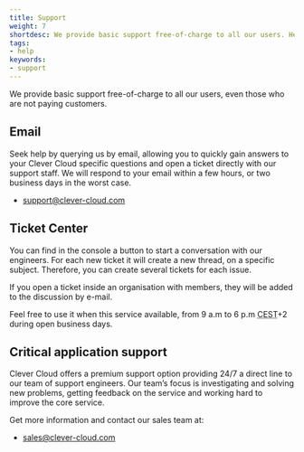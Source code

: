 ```yaml
---
title: Support
weight: 7
shortdesc: We provide basic support free-of-charge to all our users. Here's how to reach us
tags:
- help
keywords:
- support
---
```


We provide basic support free-of-charge to all our users, even those who are not paying customers.

## Email

Seek help by querying us by email, allowing you to quickly gain answers to your Clever Cloud specific questions and open a ticket directly with our support staff. We will respond to your email within a few hours, or two business days in the worst case.

* <support@clever-cloud.com>

## Ticket Center

You can find in the console a button to start a conversation with our engineers. For each new ticket it will create a new thread, on a specific subject. Therefore, you can create several tickets for each issue.  

If you open a ticket inside an organisation with members, they will be added to the discussion by e-mail.

Feel free to use it when this service available, from 9 a.m to 6 p.m <acronym title="Central European Summer Time">CEST</acronym>+2 during open business days.

## Critical application support

Clever Cloud offers a premium support option providing 24/7 a direct line to our team of support engineers. Our team’s focus is investigating and solving new problems, getting feedback on the service and working hard to improve the core service.

Get more information and contact our sales team at:

* <sales@clever-cloud.com>

